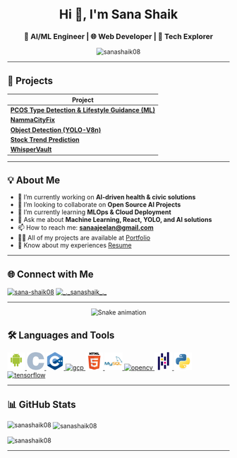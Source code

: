 <h1 align="center">Hi 👋, I'm Sana Shaik</h1>  
<h3 align="center">🤖 AI/ML Engineer | 🌐 Web Developer | 🚀 Tech Explorer</h3>  

<p align="center">  
  <img src="https://komarev.com/ghpvc/?username=sanashaik08&label=Profile%20views&color=0e75b6&style=flat" alt="sanashaik08" />  
</p>  

 

---

## 🚀 Projects  

| Project |
|--------|
| [**PCOS Type Detection & Lifestyle Guidance (ML)**](#) |
| [**NammaCityFix**](#) |
| [**Object Detection (YOLO-V8n)**](#)|
| [**Stock Trend Prediction**](#) |
| [**WhisperVault**](#) |
---

## 💡 About Me  

- 🔭 I’m currently working on **AI-driven health & civic solutions**  
- 👯 I’m looking to collaborate on **Open Source AI Projects**  
- 🌱 I’m currently learning **MLOps & Cloud Deployment**  
- 💬 Ask me about **Machine Learning, React, YOLO, and AI solutions**  
- 📫 How to reach me: **sanaajeelan@gmail.com**  
- 👨‍💻 All of my projects are available at [Portfolio](#)  
- 📄 Know about my experiences [Resume](#)  

---

## 🌐 Connect with Me  

<p align="left">
<a href="https://linkedin.com/in/sana-shaik08" target="blank"><img align="center" src="https://raw.githubusercontent.com/rahuldkjain/github-profile-readme-generator/master/src/images/icons/Social/linked-in-alt.svg" alt="sana-shaik08" height="30" width="40" /></a>
<a href="https://instagram.com/_._sanashaik_._" target="blank"><img align="center" src="https://raw.githubusercontent.com/rahuldkjain/github-profile-readme-generator/master/src/images/icons/Social/instagram.svg" alt="_._sanashaik_._" height="30" width="40" /></a>
</p>

---
<!-- Snake Game Repo View -->

<div align="center">
  <img src="https://profile-readme-generator.com/assets/snake.svg" alt="Snake animation" />
</div>

## 🛠️ Languages and Tools  

<p align="left"> 
<a href="https://developer.android.com" target="_blank" rel="noreferrer"> <img src="https://raw.githubusercontent.com/devicons/devicon/master/icons/android/android-original-wordmark.svg" alt="android" width="40" height="40"/> </a> 
<a href="https://www.cprogramming.com/" target="_blank" rel="noreferrer"> <img src="https://raw.githubusercontent.com/devicons/devicon/master/icons/c/c-original.svg" alt="c" width="40" height="40"/> </a> 
<a href="https://www.w3schools.com/cpp/" target="_blank" rel="noreferrer"> <img src="https://raw.githubusercontent.com/devicons/devicon/master/icons/cplusplus/cplusplus-original.svg" alt="cplusplus" width="40" height="40"/> </a> 
<a href="https://cloud.google.com" target="_blank" rel="noreferrer"> <img src="https://www.vectorlogo.zone/logos/google_cloud/google_cloud-icon.svg" alt="gcp" width="40" height="40"/> </a> 
<a href="https://www.w3.org/html/" target="_blank" rel="noreferrer"> <img src="https://raw.githubusercontent.com/devicons/devicon/master/icons/html5/html5-original-wordmark.svg" alt="html5" width="40" height="40"/> </a> 
<a href="https://www.mysql.com/" target="_blank" rel="noreferrer"> <img src="https://raw.githubusercontent.com/devicons/devicon/master/icons/mysql/mysql-original-wordmark.svg" alt="mysql" width="40" height="40"/> </a> 
<a href="https://opencv.org/" target="_blank" rel="noreferrer"> <img src="https://www.vectorlogo.zone/logos/opencv/opencv-icon.svg" alt="opencv" width="40" height="40"/> </a> 
<a href="https://pandas.pydata.org/" target="_blank" rel="noreferrer"> <img src="https://raw.githubusercontent.com/devicons/devicon/2ae2a900d2f041da66e950e4d48052658d850630/icons/pandas/pandas-original.svg" alt="pandas" width="40" height="40"/> </a> 
<a href="https://www.python.org" target="_blank" rel="noreferrer"> <img src="https://raw.githubusercontent.com/devicons/devicon/master/icons/python/python-original.svg" alt="python" width="40" height="40"/> </a> 
<a href="https://www.tensorflow.org" target="_blank" rel="noreferrer"> <img src="https://www.vectorlogo.zone/logos/tensorflow/tensorflow-icon.svg" alt="tensorflow" width="40" height="40"/> </a> 
</p>  

---

## 📊 GitHub Stats  

<p><img align="left" src="https://github-readme-stats.vercel.app/api/top-langs?username=sanashaik08&show_icons=true&locale=en&layout=compact" alt="sanashaik08" /></p>  

<p>&nbsp;<img align="center" src="https://github-readme-stats.vercel.app/api?username=sanashaik08&show_icons=true&locale=en" alt="sanashaik08" /></p>  

<p><img align="center" src="https://github-readme-streak-stats.herokuapp.com/?user=sanashaik08&" alt="sanashaik08" /></p>  

---
